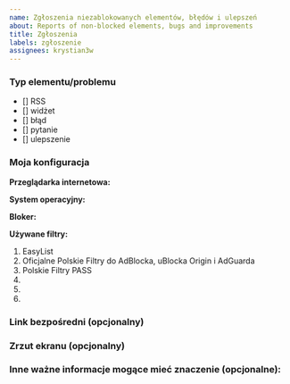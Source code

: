 ```yaml
---
name: Zgłoszenia niezablokowanych elementów, błędów i ulepszeń
about: Reports of non-blocked elements, bugs and improvements
title: Zgłoszenia
labels: zgłoszenie
assignees: krystian3w
---
```


<!--
Dziękujemy za zgłoszenie do Polskich Filtrów RSS!
-->


<!--
Co mamy schować, zablokować albo w czym jest problem, może pojawił się jakiś błąd?
Proszę wstawić x pomiędzy znakami [] obok typu/typów, którego/których to zgłoszenie dotyczy,
W przypadku pomyłki co do typu, proszę usunąć x i zamiast niego - wstawić spację.
-->

### Typ elementu/problemu
<!-- Type of element/problem -->

- [] RSS <!-- non-blocked RSS button -->
- [] widżet <!-- non-blocke dwidget / other element -->
- [] błąd <!-- error / bugs -->
- [] pytanie <!-- question -->
- [] ulepszenie <!-- improvement -->



### Moja konfiguracja <!-- My configuration -->

**Przeglądarka internetowa:** 
<!-- Web browser -->

**System operacyjny:** 
<!--Operating system -->

**Bloker:** 
<!-- addon/extension for blocking advertisements -->

**Używane filtry:** <!-- Used filter lists -->
1. EasyList
2. Oficjalne Polskie Filtry do AdBlocka, uBlocka Origin i AdGuarda
3. Polskie Filtry PASS
4.
5.
6.

### Link bezpośredni (opcjonalny) <!-- Direct link (optional) -->
<!-- Wstaw poniżej link bezpośredni do strony, na której występuje element albo błąd. -->
<!-- Insert below a direct link to the page where the element or error occurs. -->

### Zrzut ekranu (opcjonalny) <!-- Screenshot (optional) -->
<!-- Przeciągnij poniżej swój zrzut lub zamieść do niego link. -->
<!-- Drag and drop below your screenshoot or post a link to it. -->

### Inne ważne informacje mogące mieć znaczenie (opcjonalne): <!-- Other important information that may be relevant (optional): -->
<!-- Coś co nie da się opisać wizualnie, etapy odtworzenia problemu (co doprowadziło do błędu) albo twoja metoda rozwiązania problemu. -->
<!-- Something that cannot be described visually, the stages of reproducing the problem (which led to an error) or your method of solving the problem. -->
